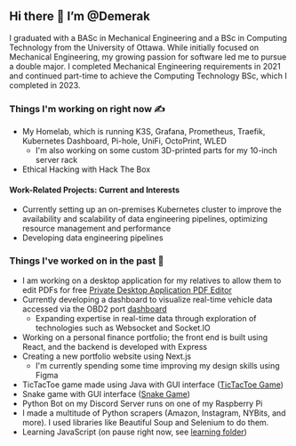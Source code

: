 
## Hi there 👋 I’m @Demerak

I graduated with a BASc in Mechanical Engineering and a BSc in Computing Technology from the University of Ottawa. While initially focused on Mechanical Engineering, my growing passion for software led me to pursue a double major. I completed Mechanical Engineering requirements in 2021 and continued part-time to achieve the Computing Technology BSc, which I completed in 2023. 

### Things I'm working on right now :writing_hand:

* My Homelab, which is running K3S, Grafana, Prometheus, Traefik, Kubernetes Dashboard, Pi-hole, UniFi, OctoPrint, WLED
  * I'm also working on some custom 3D-printed parts for my 10-inch server rack
* Ethical Hacking with Hack The Box

#### Work-Related Projects: Current and Interests
* Currently setting up an on-premises Kubernetes cluster to improve the availability and scalability of data engineering pipelines, optimizing resource management and performance
* Developing data engineering pipelines

### Things I've worked on in the past :green_book:

* I am working on a desktop application for my relatives to allow them to edit PDFs for free [Private Desktop Application PDF Editor](https://github.com/Demerak/desktop-private-pdf-editor)
* Currently developing a dashboard to visualize real-time vehicle data accessed via the OBD2 port [dashboard](https://github.com/Demerak/car-dashboard)
  * Expanding expertise in real-time data through exploration of technologies such as Websocket and Socket.IO
* Working on a personal finance portfolio; the front end is built using React, and the backend is developed with Express
* Creating a new portfolio website using Next.js
  * I'm currently spending some time improving my design skills using Figma
* TicTacToe game made using Java with GUI interface ([TicTacToe Game](https://github.com/Demerak/TicTacToeGUI))
* Snake game with GUI interface ([Snake Game](https://github.com/Demerak/SnakeGame))
* Python Bot on my Discord Server runs on one of my Raspberry Pi
* I made a multitude of Python scrapers (Amazon, Instagram, NYBits, and more). I used libraries like Beautiful Soup and Selenium to do them. 
* Learning JavaScript (on pause right now, see [learning folder](https://github.com/Demerak/Learning))


<!---
Demerak/Demerak is a ✨ special ✨ repository because its `README.md` (this file) appears on your GitHub profile.
You can click the Preview link to take a look at your changes.
--->
